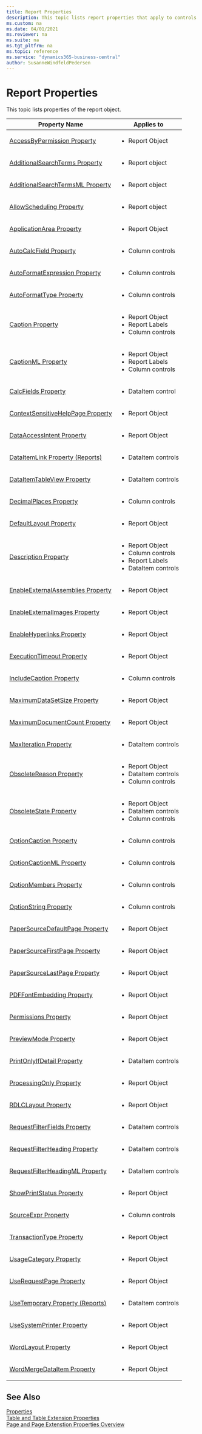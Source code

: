```yaml
---
title: Report Properties
description: This topic lists report properties that apply to controls of a report object.
ms.custom: na
ms.date: 04/01/2021
ms.reviewer: na
ms.suite: na
ms.tgt_pltfrm: na
ms.topic: reference
ms.service: "dynamics365-business-central"
author: SusanneWindfeldPedersen
---
```


# Report Properties
This topic lists properties of the report object.  

|Property Name|Applies to|
|-------------|-----------|  
|[AccessByPermission Property](devenv-accessbypermission-property.md)|<ul><li>Report Object</li></ul>|
|[AdditionalSearchTerms Property](devenv-additionalsearchterms-property.md)|<ul><li>Report object</li></ul>|
|[AdditionalSearchTermsML Property](devenv-additionalsearchtermsml-property.md)|<ul><li>Report object</li></ul>|
|[AllowScheduling Property](devenv-allowscheduling-property.md)|<ul><li>Report object</li></ul>|
|[ApplicationArea Property](devenv-applicationarea-property.md)|<ul><li>Report Object</li></ul>|
|[AutoCalcField Property](devenv-autocalcfield-property.md)|<ul><li>Column controls</li></ul>|
|[AutoFormatExpression Property](devenv-autoformatexpression-property.md)|<ul><li>Column controls</li></ul>|
|[AutoFormatType Property](devenv-autoformattype-property.md)|<ul><li>Column controls</li></ul>|
|[Caption Property](devenv-caption-property.md)|<ul><li>Report Object</li><li>Report Labels</li><li>Column controls</li></ul>|
|[CaptionML Property](devenv-captionml-property.md)|<ul><li>Report Object</li><li>Report Labels</li><li>Column controls</li></ul>|
|[CalcFields Property](devenv-calcfields-property.md)|<ul><li>DataItem control</li></ul>|
|[ContextSensitiveHelpPage Property](devenv-contextsensitivehelppage-property.md)|<ul><li>Report Object</li></ul>|
|[DataAccessIntent Property](devenv-dataaccessintent-property.md)|<ul><li>Report Object</li></ul>|
|[DataItemLink Property \(Reports\)](devenv-dataitemlink-reports-property.md)|<ul><li>DataItem controls</li></ul>|
|[DataItemTableView Property](devenv-dataitemtableview-property.md)|<ul><li>DataItem controls</li></ul>|
|[DecimalPlaces Property](devenv-decimalplaces-property.md)|<ul><li>Column controls</li></ul>|
|[DefaultLayout Property](devenv-defaultlayout-property.md)|<ul><li>Report Object</li></ul>|
|[Description Property](devenv-description-property.md)|<ul><li>Report Object</li><li>Column controls</li><li>Report Labels</li><li>DataItem controls</li></ul>|
|[EnableExternalAssemblies Property](devenv-enableexternalassemblies-property.md)|<ul><li>Report Object</li></ul>|
|[EnableExternalImages Property](devenv-enableexternalimages-property.md)|<ul><li>Report Object</li></ul>|
|[EnableHyperlinks Property](devenv-enablehyperlinks-property.md)|<ul><li>Report Object</li></ul>|
|[ExecutionTimeout Property](devenv-executiontimeout-property.md)|<ul><li>Report Object</li></ul>|
|[IncludeCaption Property](devenv-includecaption-property.md)|<ul><li>Column controls</li></ul>| 
|[MaximumDataSetSize Property](devenv-maximumdatasetsize-property.md)|<ul><li>Report Object</li></ul>|
|[MaximumDocumentCount Property](devenv-maximumdocumentcount-property.md )|<ul><li>Report Object</li></ul>|
|[MaxIteration Property](devenv-maxiteration-property.md)|<ul><li>DataItem controls</li></ul>|
|[ObsoleteReason Property](devenv-obsoletereason-property.md)|<ul><li>Report Object</li><li>DataItem controls</li><li>Column controls</li></ul>|
|[ObsoleteState Property](devenv-obsoletestate-property.md)|<ul><li>Report Object</li><li>DataItem controls</li><li>Column controls</li></ul>|
|[OptionCaption Property](devenv-optioncaption-property.md)|<ul><li>Column controls</li></ul>|
|[OptionCaptionML Property](devenv-optioncaptionml-property.md)|<ul><li>Column controls</li></ul>|
|[OptionMembers Property](devenv-optionmembers-report-property.md)|<ul><li>Column controls</li></ul>|
|[OptionString Property](./devenv-optionmembers-field-property.md)|<ul><li>Column controls</li></ul>|
|[PaperSourceDefaultPage Property](devenv-papersourcedefaultpage-property.md)|<ul><li>Report Object</li></ul>|
|[PaperSourceFirstPage Property](devenv-papersourcefirstpage-property.md)|<ul><li>Report Object</li></ul>|
|[PaperSourceLastPage Property](devenv-papersourcelastpage-property.md)|<ul><li>Report Object</li></ul>|
|[PDFFontEmbedding Property](./devenv-pdffontembedding-property.md)|<ul><li>Report Object</li></ul>|
|[Permissions Property](devenv-permissions-property.md)|<ul><li>Report Object</li></ul>|
|[PreviewMode Property](devenv-previewmode-property.md)|<ul><li>Report Object</li></ul>|
|[PrintOnlyIfDetail Property](devenv-printonlyifdetail-property.md)|<ul><li>DataItem controls</li></ul>|
|[ProcessingOnly Property](devenv-processingonly-property.md)|<ul><li>Report Object</li></ul>|
|[RDLCLayout Property](devenv-rdlclayout-property.md)|<ul><li>Report Object</li></ul>|
|[RequestFilterFields Property](devenv-requestfilterfields-property.md)|<ul><li>DataItem controls</li></ul>|
|[RequestFilterHeading Property](devenv-requestfilterheading-property.md)|<ul><li>DataItem controls</li></ul>|
|[RequestFilterHeadingML Property](devenv-requestfilterheadingml-property.md)|<ul><li>DataItem controls</li></ul>|
|[ShowPrintStatus Property](devenv-showprintstatus-property.md)|<ul><li>Report Object</li></ul>|
|[SourceExpr Property](./devenv-properties.md)|<ul><li>Column controls</li></ul>|
|[TransactionType Property](devenv-transactiontype-property.md)|<ul><li>Report Object</li></ul>|
|[UsageCategory Property](devenv-usagecategory-property.md)|<ul><li>Report Object</li></ul>|
|[UseRequestPage Property](devenv-userequestpage-property.md)|<ul><li>Report Object</li></ul>|
|[UseTemporary Property \(Reports\)](devenv-usetemporary-report-property.md)|<ul><li>DataItem controls</li></ul>|
|[UseSystemPrinter Property](devenv-usesystemprinter-property.md)|<ul><li>Report Object</li></ul>|
|[WordLayout Property](devenv-wordlayout-property.md)|<ul><li>Report Object</li></ul>|
|[WordMergeDataItem Property](devenv-WordMergeDataItem-property.md)|<ul><li>Report Object</li></ul>|

<!--
## Report Object Properties  
 The following properties apply to the report object.  

|Property Name|Report Object|
|-------------|-------------|
|[Caption Property](devenv-caption-property.md)|X|
|[CaptionML Property](devenv-captionml-property.md)|X|
|[Description Property](devenv-description-property.md)|X|
|[EnableExternalAssemblies Property](devenv-enableexternalassemblies-property.md)|X|
|[EnableExternalImages Property](devenv-enableexternalimages-property.md)|X|
|[EnableHyperlinks Property](devenv-enablehyperlinks-property.md)|X|
|[ID Property](./devenv-properties.md)|X|
|[Name Property](./devenv-properties.md)|X|
|[PaperSourceDefaultPage Property](devenv-papersourcedefaultpage-property.md)|X|
|[PaperSourceFirstPage Property](devenv-papersourcefirstpage-property.md)|X|
|[PaperSourceLastPage Property](devenv-papersourcelastpage-property.md)|X|
|[Permissions Property](devenv-permissions-property.md)|X|
|[ProcessingOnly Property](devenv-processingonly-property.md)|X|
|[ShowPrintStatus Property](devenv-showprintstatus-property.md)|X|
|[TransactionType Property](devenv-transactiontype-property.md)|X|
|[UseRequestPage Property](devenv-userequestpage-property.md)|X|
|[UseSystemPrinter Property](devenv-usesystemprinter-property.md)|X|
|[PDFFontEmbedding Property](./devenv-pdffontembedding-property.md)|X|
|[UsageCategory Property](devenv-usagecategory-property.md)|X|
|[ApplicationArea Property](devenv-applicationarea-property.md)|X|
|[AccessByPermission Property](devenv-accessbypermission-property.md)|X|

## DataItem Properties  
 The following properties apply to **DataItem** controls of a report object.  

|Property Name|Report Object|
|-------------|-------------|
|[CalcFields Property](devenv-calcfields-property.md)|X|
|[DataItemLink Property \(Reports\)](devenv-dataitemlink-reports-property.md)|X|
|[DataItemLinkReference Property](./devenv-dataitemlinkreference-property.md)|X|
|[DataItemTable Property](./devenv-properties.md)|X|
|[DataItemTableView Property](devenv-dataitemtableview-property.md)|X|
|[ID Property](./devenv-properties.md)|X|
|[Indentation Property \(Reports\)](./devenv-properties.md)|X|
|[MaxIteration Property](devenv-maxiteration-property.md)|X|
|[Name Property](./devenv-properties.md)|X|
|[PrintOnlyIfDetail Property](devenv-printonlyifdetail-property.md)|X|
|[ReqFilterFields Property](./devenv-requestfilterfields-property.md)|X|
|[ReqFilterHeading Property](./devenv-requestfilterheading-property.md)|X|
|[ReqFilterHeadingML Property](./devenv-requestfilterheadingml-property.md)|X|
|[Temporary Property \(Reports\)](/dynamics365/business-central/dev-itpro/developer/devenv-usetemporary-reports-property)|X|

## Column Properties  
 The following properties apply to **Column** controls of a report object.  

|Property Name|Report Object|
|-------------|-------------|
|[AutoCalcField Property](devenv-autocalcfield-property.md)|X|
|[AutoFormatExpr Property](./devenv-autoformatexpression-property.md)|X|
|[AutoFormatType Property](devenv-autoformattype-property.md)|X|
|[DecimalPlaces Property](devenv-decimalplaces-property.md)|X|
|[Description Property](devenv-description-property.md)|X|
|[ID Property](./devenv-properties.md)|X|
|[IncludeCaption Property](devenv-includecaption-property.md)|X| 
|[Indentation Property \(Reports\)](./devenv-properties.md)|X|
|[Name Property](./devenv-properties.md)|X|
|[OptionCaption Property](devenv-optioncaption-property.md)|X|
|[OptionCaptionML Property](devenv-optioncaptionml-property.md)|X|
|[OptionString Property](./devenv-optionmembers-field-property.md)|X|
|[SourceExpr Property](./devenv-properties.md)|X|

## Report Label Properties  
 The following properties apply to **Report Labels** of a report object.  
|Property Name|Report Object|
|-------------|-------------|
|[Caption Property](devenv-caption-property.md)|X|
|[CaptionML Property](devenv-captionml-property.md)|X|
|[Description Property](devenv-description-property.md)|X|
|[ID Property](./devenv-properties.md)|X|
|[Name Property](./devenv-properties.md)|X|

-->

## See Also  
[Properties](devenv-properties.md)  
[Table and Table Extension Properties](devenv-table-properties.md)  
[Page and Page Extenstion Properties Overview](devenv-page-property-overview.md)